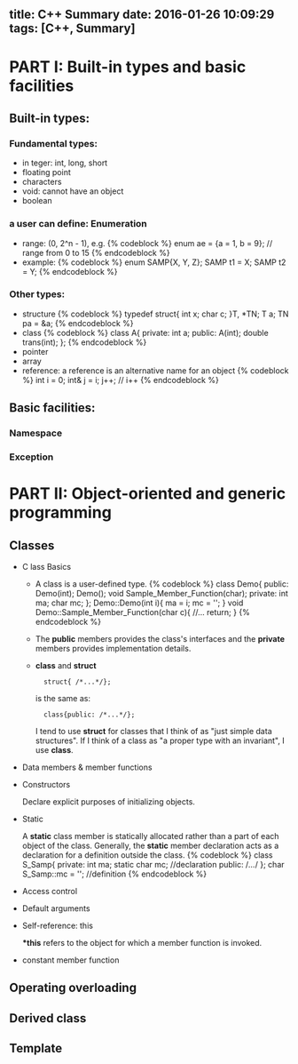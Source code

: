 title: C++ Summary
date: 2016-01-26 10:09:29 
tags: [C++, Summary]
---

# PART I: Built-in types and basic facilities
## Built-in types:
### Fundamental types: 
* in teger: int, long, short
* floating point
* characters
* void: cannot have an object
* boolean

### a user can define: Enumeration
* range: (0, 2^n - 1), e.g. 
	{% codeblock %}	
		enum ae = {a = 1, b = 9}; // range from 0 to 15
	{% endcodeblock %}	
* example:
	{% codeblock %}	
		enum SAMP{X, Y, Z};
		SAMP t1 = X;
 		SAMP t2 = Y;
	{% endcodeblock %}	

### Other types: 
* structure
	{% codeblock %}	
		typedef struct{
		       int x;
		       char c;
		}T, *TN;
		T a;
		TN pa = &a;
	{% endcodeblock %}	
* class
	{% codeblock %}	
		class A{
		private:
		           int a;
		public:
		          A(int);
		          double trans(int); 
		};
	{% endcodeblock %}	
* pointer
* array
* reference: a reference is an alternative name for an object
	{% codeblock %}	
		int i = 0;
		int& j = i;
		j++; // i++
	{% endcodeblock %}	

## Basic facilities:
### Namespace

### Exception

# PART II: Object-oriented and generic programming
## Classes
* C lass Basics
	* A class is a user-defined type.
		{% codeblock %}	
			class Demo{
			public:
				Demo(int);
				Demo();
				void Sample_Member_Function(char);
			private:
				int ma;
				char mc;
			};
			Demo::Demo(int i){
				ma = i;
				mc = '';
			}
			void Demo::Sample_Member_Function(char c){
				//...
				return;
			}
		{% endcodeblock %}	
	* The <b>public</b> members provides the class's interfaces and the <b>private</b> members provides implementation details.
	* <b>class</b> and <b>struct</b>
		
			struct{ /*...*/};
		is the same as:
		
			class{public: /*...*/};
		I tend to use <b>struct</b> for classes that I think of as "just simple data structures". If I think of a class as "a proper type with an invariant", I use <b>class</b>. 

* Data members & member functions
* Constructors
	
	Declare explicit purposes of initializing objects.
* Static
	
	A <b>static</b> class member is statically allocated rather than a part of each object of the class. Generally, the <b>static</b> member declaration acts as a declaration for a definition outside the class.
	{% codeblock %}	
		class S_Samp{
		private:
			int ma;
			static char mc;                                          //declaration
		public:
			/*...*/
		};
		char S_Samp::mc = '';                                                //definition
	{% endcodeblock %}	
	
* Access control
* Default arguments
* Self-reference: this
	
	<b>*this</b> refers to the object for which a member function is invoked.
* constant member function

## Operating overloading
## Derived class
## Template
